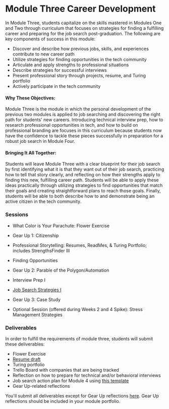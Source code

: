 # Module Three Career Development

In Module Three, students capitalize on the skills mastered in Modules One and Two through curriculum that focuses on strategies for finding a fulfilling career and preparing for the job search post-graduation. The following are key components of success in this module:

* Discover and describe how previous jobs, skills, and experiences contribute to new career path
* Utilize strategies for finding opportunities in the tech community
* Articulate and apply strengths to professional situations
* Describe strategies for successful interviews
* Present professional story through projects, resume, and Turing portfolio
* Actively participate in the tech community

#### Why These Objectives:
Module Three is the module in which the personal development of the previous two modules is applied to job searching and discovering the right path for students' new careers. Introducing technical interview prep, how to research professional opportunities in tech, and how to build on professional branding are focuses in this curriculum because students now have the confidence to tackle these pieces successfully in preparation for a robust job search in Module Four.

#### Bringing It All Together:
Students will leave Module Three with a clear blueprint for their job search by first identifying what it is that they want out of their job search, practicing how to tell that story clearly, and reflecting on how their strengths apply to finding this new, fulfilling career path. Students will be able to apply these ideas practically through utilizing strategies to find opportunities that match their goals and creating straightforward plans to reach those goals. Finally, students will be able to both describe how to and demonstrate being an active citizen in the tech community.

### Sessions

* What Color is Your Parachute: Flower Exercise
* Gear Up 1: Citizenship
* Professional Storytelling: Resumes, ReadMes, & Turing Portfolio; includes StrengthsFinder III
* Finding Opportunities
* Gear Up 2: Parable of the Polygon/Automation
* Interview Prep I
* [Job Search Strategies I](https://github.com/turingschool/career-development-curriculum/blob/master/module_three/job_search_strategies_i.md)
* Gear Up 3: Case Study

* Optional Session (offered during Weeks 2 and 4 Spike): Stress Management Strategies

### Deliverables
In order to fulfill the requirements of module three, students will submit these deliverables:

* Flower Exercise
* [Resume draft](https://resume.creddle.io/resume/bq9hc7cmlx8)
* Turing portfolio
* Trello Board with companies that are being tracked
* Reflection on how to prepare for technical and/or behavioral interviews
* Job search action plan for Module 4 using [this template](https://github.com/turingschool/career-development-curriculum/blob/master/module_three/mod_4_action_plan_template.md)
* Gear Up-related reflections

You'll submit all deliverables except for Gear Up reflections [here](https://github.com/turingschool/career-development-curriculum/tree/master/deliverable_submissions). Gear Up reflections should be included in your module portfolio.
